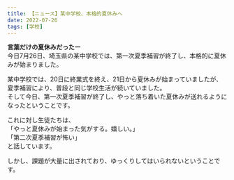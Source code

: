 ```yaml
---
title: 【ニュース】某中学校、本格的夏休みへ
date: 2022-07-26
tags: [学校]
---
```

**言葉だけの夏休みだったー**  
今日7月26日、埼玉県の某中学校では、第一次夏季補習が終了し、本格的に夏休みが始まりました。  

某中学校では、20日に終業式を終え、21日から夏休みが始まっていましたが、夏季補習により、普段と同じ学校生活が続いていました。  
そして今日、第一次夏季補習が終了し、やっと落ち着いた夏休みが送れるようになったということです。  

これに対し生徒たちは、  
「やっと夏休みが始まった気がする。嬉しい。」  
「第二次夏季補習が怖い」  
と話しています。  

しかし、課題が大量に出されており、ゆっくりしてはいられないということです。
